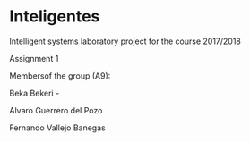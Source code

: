 # Inteligentes

Intelligent systems laboratory project for the course 2017/2018

Assignment 1


Membersof the group (A9):

  Beka Bekeri -

  Alvaro Guerrero del Pozo
  
  Fernando Vallejo Banegas
